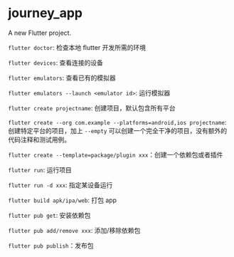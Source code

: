 # journey_app

A new Flutter project.

`flutter doctor`: 检查本地 flutter 开发所需的环境

`flutter devices`: 查看连接的设备

`flutter emulators`: 查看已有的模拟器

`flutter emulators --launch <emulator id>`: 运行模拟器

`flutter create projectname`: 创建项目，默认包含所有平台

`flutter create --org com.example --platforms=android,ios projectname`: 创建特定平台的项目，加上 `--empty` 可以创建一个完全干净的项目，没有额外的代码注释和测试用例。

`flutter create --template=package/plugin xxx`：创建一个依赖包或者插件

`flutter run`: 运行项目

`flutter run -d xxx`: 指定某设备运行

`flutter build apk/ipa/web`: 打包 app

`flutter pub get`: 安装依赖包

`flutter pub add/remove xxx`: 添加/移除依赖包

`flutter pub publish`：发布包
